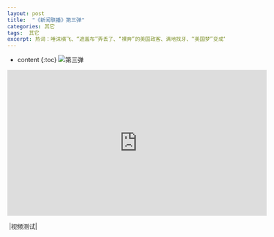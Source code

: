 ```yaml
---
layout: post
title:  "《新闻联播》第三弹"
categories: 其它
tags:  其它
excerpt: 热词：唾沫横飞、“遮羞布”弄丢了、“裸奔”的美国政客、满地找牙、“美国梦”变成“美国噩梦”、能不讲理就不讲理、选择性色盲、撒谎不脸红、自黑……
---
```


* content
{:toc}
![第三弹](https://s2.ax1x.com/2019/08/06/ehQrGt.jpg)



<iframe style='width: 600px;height: 338px' frameborder='no' allowfullscreen mozallowfullscreen webkitallowfullscreen src='http://share.polyv.net/front/video/preview?vid=107371d5a36c50a2060f47283ac7fd57_1'></iframe>

​																			|视频测试|